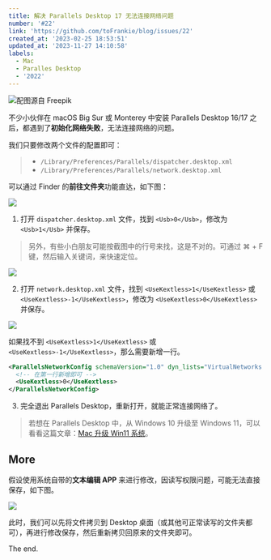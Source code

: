 ```yaml
---
title: 解决 Parallels Desktop 17 无法连接网络问题
number: '#22'
link: 'https://github.com/toFrankie/blog/issues/22'
created_at: '2023-02-25 18:53:51'
updated_at: '2023-11-27 14:10:58'
labels:
  - Mac
  - Paralles Desktop
  - '2022'
---
```

![配图源自 Freepik](https://upload-images.jianshu.io/upload_images/5128488-1d2edc0455d8824c.jpeg?imageMogr2/auto-orient/strip%7CimageView2/2/w/1240)


不少小伙伴在 macOS Big Sur 或 Monterey 中安装 Parallels Desktop 16/17 之后，都遇到了**初始化网络失败**，无法连接网络的问题。

我们只要修改两个文件的配置即可：

> * `/Library/Preferences/Parallels/dispatcher.desktop.xml`
> * `/Library/Preferences/Parallels/network.desktop.xml`

可以通过 Finder 的**前往文件夹**功能直达，如下图：

![](https://upload-images.jianshu.io/upload_images/5128488-954c4f883451af83.png?imageMogr2/auto-orient/strip%7CimageView2/2/w/1240)

1. 打开 `dispatcher.desktop.xml` 文件，找到 `<Usb>0</Usb>`，修改为 `<Usb>1</Usb>` 并保存。

> 另外，有些小白朋友可能按截图中的行号来找，这是不对的。可通过 ⌘ + F 键，然后输入关键词，来快速定位。


![](https://upload-images.jianshu.io/upload_images/5128488-36e0fcbbeca0ccb9.png?imageMogr2/auto-orient/strip%7CimageView2/2/w/1240)



2. 打开 `network.desktop.xml` 文件，找到 `<UseKextless>1</UseKextless>` 或 `<UseKextless>-1</UseKextless>`，修改为 `<UseKextless>0</UseKextless>` 并保存。

![](https://upload-images.jianshu.io/upload_images/5128488-ff8b142a88514abe.png?imageMogr2/auto-orient/strip%7CimageView2/2/w/1240)

如果找不到 `<UseKextless>1</UseKextless>` 或 `<UseKextless>-1</UseKextless>`，那么需要新增一行。

```xml
<ParallelsNetworkConfig schemaVersion="1.0" dyn_lists="VirtualNetworks 1">
  <!-- 在第一行新增即可 -->
  <UseKextless>0</UseKextless>
</ParallelsNetworkConfig>
```

3. 完全退出 Parallels Desktop，重新打开，就能正常连接网络了。

> 若想在 Parallels Desktop 中，从 Windows 10 升级至 Windows 11，可以看看这篇文章：[Mac 升级 Win11 系统](https://www.jianshu.com/p/3c11b48ef274)。

## More

假设使用系统自带的**文本编辑 APP** 来进行修改，因读写权限问题，可能无法直接保存，如下图。

![](https://upload-images.jianshu.io/upload_images/5128488-e9cf27c75d3c12ab.png?imageMogr2/auto-orient/strip%7CimageView2/2/w/1240)

此时，我们可以先将文件拷贝到 Desktop 桌面（或其他可正常读写的文件夹都可），再进行修改保存，然后重新拷贝回原来的文件夹即可。

The end.

